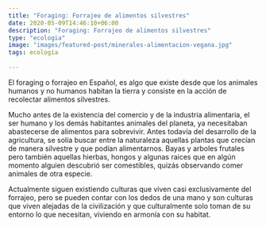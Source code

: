 ```yaml
---
title: "Foraging: Forrajeo de alimentos silvestres"
date: 2020-05-09T14:46:10+06:00
description: "Foraging: Forrajeo de alimentos silvestres"
type: "ecologia"
image: "images/featured-post/minerales-alimentacion-vegana.jpg"
tags: ecología
  
---
```

El foraging o forrajeo en Español, es algo que existe desde que los animales humanos y no humanos habitan la tierra y consiste en la acción de recolectar alimentos silvestres.

Mucho antes de la existencia del comercio y de la industria alimentaria, el ser humano y los demás habitantes animales del planeta, ya necesitaban abastecerse de alimentos para sobrevivir. Antes todavía del desarrollo de la agricultura, se solía buscar entre la naturaleza aquellas plantas que crecían de manera silvestre y que podían alimentarnos. Bayas y arboles frutales pero también aquellas hierbas, hongos y algunas raices que en algún momento alguien descubrió ser comestibles, quizás observando comer animales de otra especie.

Actualmente siguen existiendo culturas que viven casi exclusivamente del forrajeo, pero se pueden contar con los dedos de una mano y son culturas que viven alejadas de la civilización y que culturalmente solo toman de su entorno lo que necesitan, viviendo en armonía con su habitat.


